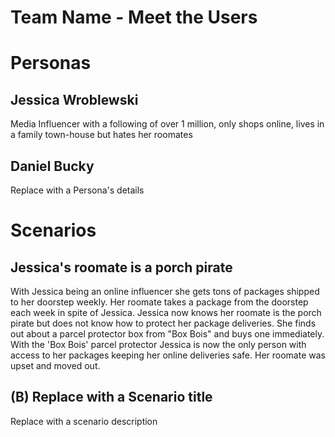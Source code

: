 # Team Name - Meet the Users

# Personas

## Jessica Wroblewski

Media Influencer with a following of over 1 million, only shops online, lives in a family town-house but hates her roomates  

## Daniel Bucky

Replace with a Persona's details

# Scenarios

## Jessica's roomate is a porch pirate

With Jessica being an online influencer she gets tons of packages shipped to her doorstep weekly. Her roomate takes a package from the doorstep each week in spite of Jessica. Jessica now knows her roomate is the porch pirate but does not know how to protect her package deliveries. She finds out about a parcel protector box from "Box Bois" and buys one immediately. With the 'Box Bois' parcel protector Jessica is now the only person with access to her packages keeping her online deliveries safe. Her roomate was upset and moved out.   

## (B) Replace with a Scenario title

Replace with a scenario description
